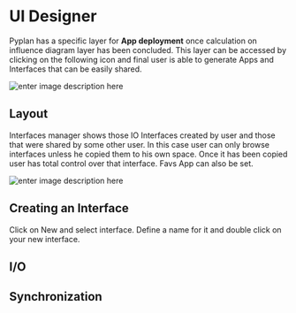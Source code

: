 
# UI Designer
Pyplan has a specific layer for **App deployment** once calculation on influence diagram layer has been concluded.
This layer can be accessed by clicking on the following icon and final user is able to generate Apps and Interfaces that can be easily shared.

![enter image description here](http://img.pyplan.org/UI_interfaces.png)
## Layout
Interfaces manager shows those IO Interfaces created by user and those that were  shared by some other user. In this case user can only browse interfaces unless he copied them to his own space.
Once it has been copied user has total control over that interface.
Favs App can also be set.

![enter image description here](http://img.pyplan.org/Ui_layout.png)

## Creating an Interface
Click on New and select interface. Define a name for it and double click on your new interface.

## I/O 
## Synchronization

<!--stackedit_data:
eyJoaXN0b3J5IjpbMTExMTIxNTgxNiwxOTUxODU2MTMzLC0xMT
A1MTgzNDkyLC0xOTUwNDI1MjU5LDE0NjI2ODQ1NTYsLTE4Nzcz
MTI4MzEsNTU1OTIzMjQ2LDE1Njk5OTgzNzEsLTE4NzczMTI4Mz
EsLTE3Mjg2ODE0Ml19
-->